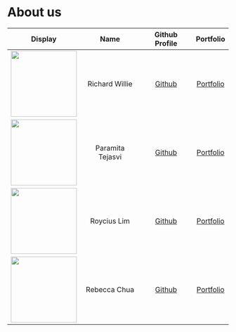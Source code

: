# About us

Display | Name | Github Profile | Portfolio 
--------|:----:|:--------------:|:---------:
<img src="https://i.imgur.com/9s3AOcl.jpg" width="150" height="150" /> | Richard Willie | [Github](https://github.com/richwill28) | [Portfolio](https://ay2122s1-cs2113t-w11-3.github.io/tp/team/richwill28.html)
<img src="https://avatars.githubusercontent.com/u/69339443?v=4" width="150"> | Paramita Tejasvi | [Github](https://github.com/ptejasv) | [Portfolio](https://ay2122s1-cs2113t-w11-3.github.io/tp/team/ptejasv.html)
<img src="https://avatars.githubusercontent.com/Roycius" width="150"> | Roycius Lim | [Github](https://github.com/Roycius) | [Portfolio](https://ay2122s1-cs2113t-w11-3.github.io/tp/team/roycius.html)
<img src="https://avatars.githubusercontent.com/rebchua39" width="150" height="150"> | Rebecca Chua | [Github](https://github.com/rebchua39) | [Portfolio](https://ay2122s1-cs2113t-w11-3.github.io/tp/team/rebchua39.html)
